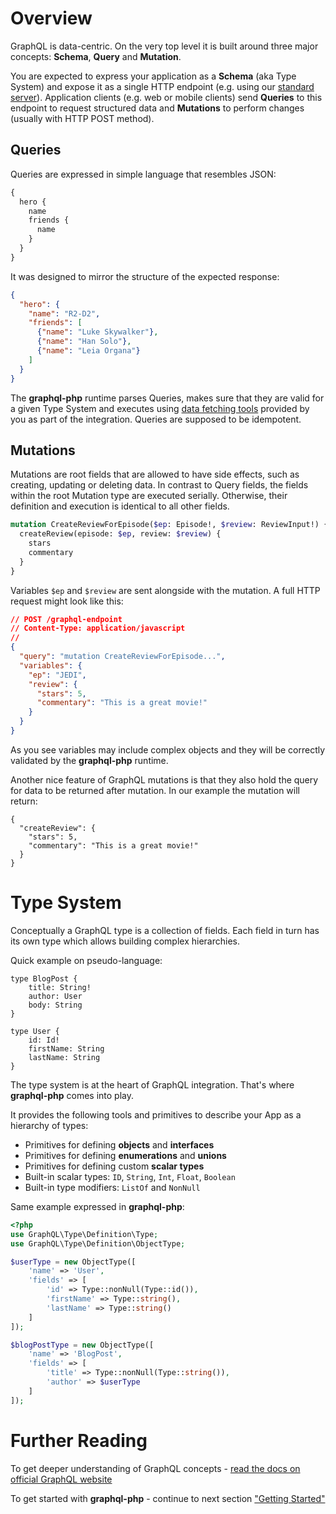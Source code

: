 # Overview
GraphQL is data-centric. On the very top level it is built around three major concepts: 
**Schema**, **Query** and **Mutation**.
 
You are expected to express your application as a **Schema** (aka Type System) and expose it
as a single HTTP endpoint (e.g. using our [standard server](executing-queries.md#using-server)). 
Application clients (e.g. web or mobile clients) send **Queries** 
to this endpoint to request structured data and **Mutations** to perform changes (usually with HTTP POST method).
 
## Queries
Queries are expressed in simple language that resembles JSON:
 
```graphql
{
  hero {
    name
    friends {
      name
    }
  }
}
```
 
It was designed to mirror the structure of the expected response:
```json
{
  "hero": {
    "name": "R2-D2",
    "friends": [
      {"name": "Luke Skywalker"},
      {"name": "Han Solo"},
      {"name": "Leia Organa"}
    ]
  }
}
```
The **graphql-php** runtime parses Queries, makes sure that they are valid for a given Type System 
and executes using [data fetching tools](data-fetching.md) provided by you 
as part of the integration. Queries are supposed to be idempotent.

## Mutations
Mutations are root fields that are allowed to have side effects, such as creating, updating or deleting data.
In contrast to Query fields, the fields within the root Mutation type are executed serially.
Otherwise, their definition and execution is identical to all other fields.

```graphql
mutation CreateReviewForEpisode($ep: Episode!, $review: ReviewInput!) {
  createReview(episode: $ep, review: $review) {
    stars
    commentary
  }
}
```
Variables `$ep` and `$review` are sent alongside with the mutation. A full HTTP request might look like this:
```json
// POST /graphql-endpoint
// Content-Type: application/javascript
// 
{
  "query": "mutation CreateReviewForEpisode...",
  "variables": {
    "ep": "JEDI",
    "review": {
      "stars": 5,
      "commentary": "This is a great movie!"
    }
  }
}
```
As you see variables may include complex objects and they will be correctly validated by 
the **graphql-php** runtime.

Another nice feature of GraphQL mutations is that they also hold the query for data to be 
returned after mutation. In our example the mutation will return:
```
{
  "createReview": {
    "stars": 5,
    "commentary": "This is a great movie!"
  }
}
```

# Type System
Conceptually a GraphQL type is a collection of fields. Each field in turn
has its own type which allows building complex hierarchies.

Quick example on pseudo-language:
```
type BlogPost {
    title: String!
    author: User
    body: String
}

type User {
    id: Id!
    firstName: String
    lastName: String
}
```

The type system is at the heart of GraphQL integration. That's where **graphql-php** comes into play.
 
It provides the following tools and primitives to describe your App as a hierarchy of types:

 * Primitives for defining **objects** and **interfaces**
 * Primitives for defining **enumerations** and **unions**
 * Primitives for defining custom **scalar types**
 * Built-in scalar types: `ID`, `String`, `Int`, `Float`, `Boolean`
 * Built-in type modifiers: `ListOf` and `NonNull`

Same example expressed in **graphql-php**:
```php
<?php
use GraphQL\Type\Definition\Type;
use GraphQL\Type\Definition\ObjectType;

$userType = new ObjectType([
    'name' => 'User',
    'fields' => [
        'id' => Type::nonNull(Type::id()),
        'firstName' => Type::string(),
        'lastName' => Type::string()
    ]
]);

$blogPostType = new ObjectType([
    'name' => 'BlogPost',
    'fields' => [
        'title' => Type::nonNull(Type::string()),
        'author' => $userType
    ]
]);
```

# Further Reading
To get deeper understanding of GraphQL concepts - [read the docs on official GraphQL website](http://graphql.org/learn/)

To get started with **graphql-php** - continue to next section ["Getting Started"](getting-started.md)
